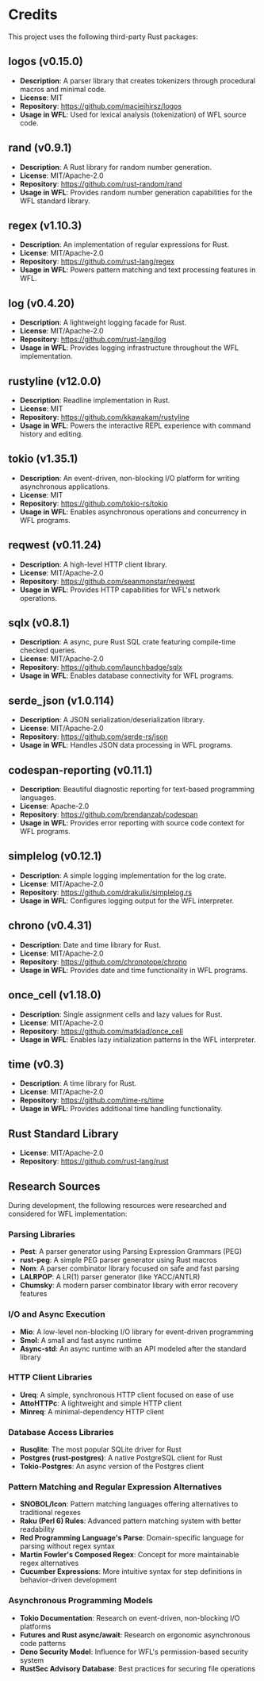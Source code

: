 # Credits

This project uses the following third-party Rust packages:

## logos (v0.15.0)
- **Description**: A parser library that creates tokenizers through procedural macros and minimal code.
- **License**: MIT
- **Repository**: https://github.com/maciejhirsz/logos
- **Usage in WFL**: Used for lexical analysis (tokenization) of WFL source code.

## rand (v0.9.1)
- **Description**: A Rust library for random number generation.
- **License**: MIT/Apache-2.0
- **Repository**: https://github.com/rust-random/rand
- **Usage in WFL**: Provides random number generation capabilities for the WFL standard library.

## regex (v1.10.3)
- **Description**: An implementation of regular expressions for Rust.
- **License**: MIT/Apache-2.0
- **Repository**: https://github.com/rust-lang/regex
- **Usage in WFL**: Powers pattern matching and text processing features in WFL.

## log (v0.4.20)
- **Description**: A lightweight logging facade for Rust.
- **License**: MIT/Apache-2.0
- **Repository**: https://github.com/rust-lang/log
- **Usage in WFL**: Provides logging infrastructure throughout the WFL implementation.

## rustyline (v12.0.0)
- **Description**: Readline implementation in Rust.
- **License**: MIT
- **Repository**: https://github.com/kkawakam/rustyline
- **Usage in WFL**: Powers the interactive REPL experience with command history and editing.

## tokio (v1.35.1)
- **Description**: An event-driven, non-blocking I/O platform for writing asynchronous applications.
- **License**: MIT
- **Repository**: https://github.com/tokio-rs/tokio
- **Usage in WFL**: Enables asynchronous operations and concurrency in WFL programs.

## reqwest (v0.11.24)
- **Description**: A high-level HTTP client library.
- **License**: MIT/Apache-2.0
- **Repository**: https://github.com/seanmonstar/reqwest
- **Usage in WFL**: Provides HTTP capabilities for WFL's network operations.

## sqlx (v0.8.1)
- **Description**: A async, pure Rust SQL crate featuring compile-time checked queries.
- **License**: MIT/Apache-2.0
- **Repository**: https://github.com/launchbadge/sqlx
- **Usage in WFL**: Enables database connectivity for WFL programs.

## serde_json (v1.0.114)
- **Description**: A JSON serialization/deserialization library.
- **License**: MIT/Apache-2.0
- **Repository**: https://github.com/serde-rs/json
- **Usage in WFL**: Handles JSON data processing in WFL programs.

## codespan-reporting (v0.11.1)
- **Description**: Beautiful diagnostic reporting for text-based programming languages.
- **License**: Apache-2.0
- **Repository**: https://github.com/brendanzab/codespan
- **Usage in WFL**: Provides error reporting with source code context for WFL programs.

## simplelog (v0.12.1)
- **Description**: A simple logging implementation for the log crate.
- **License**: MIT/Apache-2.0
- **Repository**: https://github.com/drakulix/simplelog.rs
- **Usage in WFL**: Configures logging output for the WFL interpreter.

## chrono (v0.4.31)
- **Description**: Date and time library for Rust.
- **License**: MIT/Apache-2.0
- **Repository**: https://github.com/chronotope/chrono
- **Usage in WFL**: Provides date and time functionality in WFL programs.

## once_cell (v1.18.0)
- **Description**: Single assignment cells and lazy values for Rust.
- **License**: MIT/Apache-2.0
- **Repository**: https://github.com/matklad/once_cell
- **Usage in WFL**: Enables lazy initialization patterns in the WFL interpreter.

## time (v0.3)
- **Description**: A time library for Rust.
- **License**: MIT/Apache-2.0
- **Repository**: https://github.com/time-rs/time
- **Usage in WFL**: Provides additional time handling functionality.

## Rust Standard Library
- **License**: MIT/Apache-2.0
- **Repository**: https://github.com/rust-lang/rust

## Research Sources

During development, the following resources were researched and considered for WFL implementation:

### Parsing Libraries
- **Pest**: A parser generator using Parsing Expression Grammars (PEG)
- **rust-peg**: A simple PEG parser generator using Rust macros
- **Nom**: A parser combinator library focused on safe and fast parsing
- **LALRPOP**: A LR(1) parser generator (like YACC/ANTLR)
- **Chumsky**: A modern parser combinator library with error recovery features

### I/O and Async Execution
- **Mio**: A low-level non-blocking I/O library for event-driven programming
- **Smol**: A small and fast async runtime
- **Async-std**: An async runtime with an API modeled after the standard library

### HTTP Client Libraries
- **Ureq**: A simple, synchronous HTTP client focused on ease of use
- **AttoHTTPc**: A lightweight and simple HTTP client
- **Minreq**: A minimal-dependency HTTP client

### Database Access Libraries
- **Rusqlite**: The most popular SQLite driver for Rust
- **Postgres (rust-postgres)**: A native PostgreSQL client for Rust
- **Tokio-Postgres**: An async version of the Postgres client

### Pattern Matching and Regular Expression Alternatives
- **SNOBOL/Icon**: Pattern matching languages offering alternatives to traditional regexes
- **Raku (Perl 6) Rules**: Advanced pattern matching system with better readability
- **Red Programming Language's Parse**: Domain-specific language for parsing without regex syntax
- **Martin Fowler's Composed Regex**: Concept for more maintainable regex alternatives
- **Cucumber Expressions**: More intuitive syntax for step definitions in behavior-driven development

### Asynchronous Programming Models
- **Tokio Documentation**: Research on event-driven, non-blocking I/O platforms
- **Futures and Rust async/await**: Research on ergonomic asynchronous code patterns
- **Deno Security Model**: Influence for WFL's permission-based security system
- **RustSec Advisory Database**: Best practices for securing file operations
